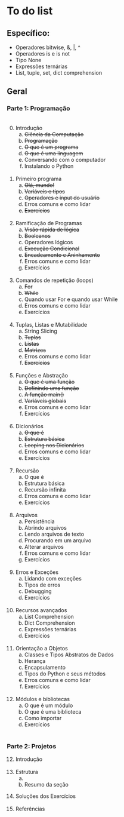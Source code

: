 <h1>To do list</h1>

<h2>Específico:</h2>
<ul>
    <li>Operadores bitwise, &, |, ^</li>
    <li>Operadores is e is not</li>
    <li>Tipo None</li>
    <li>Expressões ternárias</li>
    <li>List, tuple, set, dict comprehension</li>
</ul>

<h2>Geral</h2>
<h3>Parte 1: Programação</h3>
<ol start=0>
    <br />
    <li>Introdução
        <ol style="list-style-type: lower-alpha;">
            <li><s>Ciência da Computação</s></li>
            <li><s>Programação</s></li>
            <li><s>O que é um programa</s></li>
            <li><s>O que é uma linguagem</s></li>
            <li>Conversando com o computador</li>
            <li>Instalando o Python</li>
        </ol>
    </li>
    <br />
    <li>Primeiro programa
        <ol style="list-style-type: lower-alpha;">
            <li><s>Olá, mundo!</s></li>
            <li><s>Variáveis e tipos</s></li>
            <li><s>Operadores e input do usuário</s></li>
            <li>Erros comuns e como lidar</li>
            <li><s>Exercícios</s></li>
        </ol>
    </li>
    <br />
    <li>Ramificação de Programas
        <ol style="list-style-type: lower-alpha;">
            <li><s>Visão rápida de lógica</s></li>
            <li><s>Booleanos</s></li>
            <li>Operadores lógicos</li>
            <li><s>Execução Condicional</s></li>
            <li><s>Encadeamento e Aninhamento</s></li>
            <li>Erros comuns e como lidar</li>
            <li>Exercícios</li>
        </ol>
    </li>
    <br />
    <li>Comandos de repetição (loops)
        <ol style="list-style-type: lower-alpha;">
            <li><s>For</s></li>
            <li><s>While</s></li>
            <li>Quando usar For e quando usar While</li>
            <li>Erros comuns e como lidar</li>
            <li>Exercícios</li>
        </ol>
    </li>
    <br />
    <li>Tuplas, Listas e Mutabilidade
        <ol style="list-style-type: lower-alpha;">
            <li>String Slicing</li>
            <li><s>Tuplas</s></li>
            <li><s>Listas</s></li>
            <li><s>Matrizes</s></li>
            <li>Erros comuns e como lidar</li>
            <li><s>Exercícios</s></li>
        </ol>
    </li>
    <br />
    <li>Funções e Abstração
        <ol style="list-style-type: lower-alpha;">
            <li><s>O que é uma função</s></li>
            <li><s>Definindo uma função</s></li>
            <li><s>A função main()</s></li>
            <li><s>Variáveis globais</s></li>
            <li>Erros comuns e como lidar</li>
            <li>Exercícios</li>
        </ol>
    </li>
    <br />
    <li>Dicionários
        <ol style="list-style-type: lower-alpha;">
            <li><s>O que é</s></li>
            <li><s>Estrutura básica</s></li>
            <li><s>Looping nos Dicionários</s></li>
            <li>Erros comuns e como lidar</li>
            <li>Exercícios</li>
        </ol>
    </li>
    <br />
    <li>Recursão
        <ol style="list-style-type: lower-alpha;">
            <li>O que é</li>
            <li>Estrutura básica</li>
            <li>Recursão infinita</li>
            <li>Erros comuns e como lidar</li>
            <li>Exercícios</li>
        </ol>
    </li>
    <br />
    <li>Arquivos
        <ol style="list-style-type: lower-alpha;">
            <li>Persistência</li>
            <li>Abrindo arquivos</li>
            <li>Lendo arquivos de texto</li>
            <li>Procurando em um arquivo</li>
            <li>Alterar arquivos</li>
            <li>Erros comuns e como lidar</li>
            <li>Exercícios</li>
        </ol>
    </li>
    <br />
        <li>Erros e Exceções
        <ol style="list-style-type: lower-alpha;">
            <li>Lidando com exceções</li>
            <li>Tipos de erros</li>
            <li>Debugging</li>
            <li>Exercícios</li>
        </ol>
    </li>
    <br />
        <li>Recursos avançados
        <ol style="list-style-type: lower-alpha;">
            <li>List Comprehension</li>
            <li>Dict Comprehension</li>
            <li>Expressões ternárias</li>
            <li>Exercícios</li>
        </ol>
    </li>
    <br />
        <li>Orientação a Objetos
        <ol style="list-style-type: lower-alpha;">
            <li>Classes e Tipos Abstratos de Dados</li>
            <li>Herança</li>
            <li>Encapsulamento</li>
            <li>Tipos do Python e seus métodos</li>
            <li>Erros comuns e como lidar</li>
            <li>Exercícios</li>
        </ol>
    </li>
    <br />
        <li>Módulos e bibliotecas
        <ol style="list-style-type: lower-alpha;">
            <li>O que é um módulo</li>
            <li>O que é uma biblioteca</li>
            <li>Como importar</li>
            <li>Exercícios</li>
        </ol>
    </li>
    <br />
</ol>

<h3>Parte 2: Projetos</h3>

<ol start=12>
    <li>Introdução</li>
    <br />
    <li>Estrutura
        <ol style="list-style-type: lower-alpha;">
            <li></li>
            <li>Resumo da seção</li>
        </ol>
    </li>
</ol>

<ol start=14>
    <li>Soluções dos Exercícios</li>
    <br />
    <li>Referências</li>
</ol>
<br>
